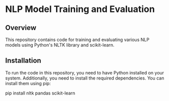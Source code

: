 # NLP Model Training and Evaluation

## Overview

This repository contains code for training and evaluating various NLP models using Python's NLTK library and scikit-learn.

## Installation

To run the code in this repository, you need to have Python installed on your system. Additionally, you need to install the required dependencies. You can install them using pip:

pip install nltk pandas scikit-learn
